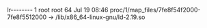lr-------- 1 root root 64 Jul 19 08:46 proc/1/map_files/7fe8f54f2000-7fe8f5512000 -> /lib/x86_64-linux-gnu/ld-2.19.so
